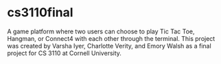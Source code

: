 # cs3110final
A game platform where two users can choose to play Tic Tac Toe, Hangman, or Connect4 with each other through the terminal. This project was created by Varsha Iyer, Charlotte Verity, and Emory Walsh as a final project for CS 3110 at Cornell University.
